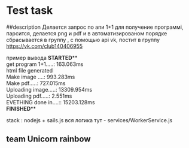 # Test task 


##description
Делается запрос по апи 1+1 для получение программі, парсится, делается png и pdf и в автоматизированом порядке сбрасывается в группу , с помощью api vk, 
постит в группу https://vk.com/club140406955

пример вывода 
******************STARTED******************** <br>
get program 1+1.....: 163.063ms <br>
html file generated  <br>
Make image ....: 993.283ms <br>
Make pdf.....: 727.015ms <br>
Uploading image.....: 13309.954ms <br>
Uploading pdf.....: 2.551ms <br>
EVETHING done in....:: 15203.128ms <br>
******************FINISHED********************<br>


stack : nodejs + sails.js 
 вся логика тут - services/WorkerService.js
## team Unicorn rainbow

